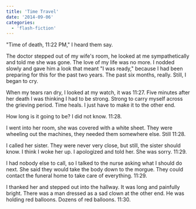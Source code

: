 ```yaml
---
title: 'Time Travel'
date: '2014-09-06'
categories:
  - 'flash-fiction'
---
```


"Time of death, 11:22 PM," I heard them say.

The doctor stepped out of my wife's room, he looked at me sympathetically and
told me she was gone. The love of my life was no more. I nodded slowly and gave
him a look that meant "I was ready," because I had been preparing for this for
the past two years. The past six months, really. Still, I began to cry.

When my tears ran dry, I looked at my watch, it was 11:27. Five minutes after
her death I was thinking I had to be strong. Strong to carry myself across the
grieving period. Time heals. I just have to make it to the other end.

How long is it going to be? I did not know. 11:28.

I went into her room, she was covered with a white sheet. They were wheeling out
the machines, they needed them somewhere else. Still 11:28.

I called her sister. They were never very close, but still, the sister should
know. I think I woke her up. I apologized and told her. She was sorry. 11:29.

I had nobody else to call, so I talked to the nurse asking what I should do
next. She said they would take the body down to the morgue. They could contact
the funeral home to take care of everything. 11:29.

I thanked her and stepped out into the hallway. It was long and painfully
bright. There was a man dressed as a sad clown at the other end. He was holding
red balloons. Dozens of red balloons. 11:30.
